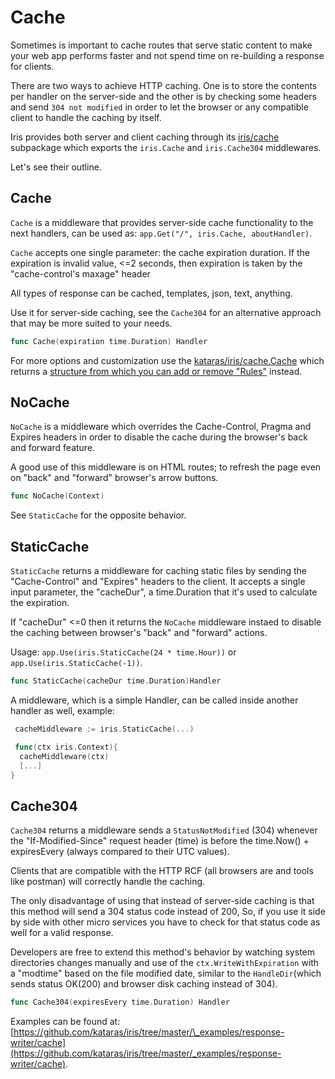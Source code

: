 # Cache

Sometimes is important to cache routes that serve static content to make your web app performs faster and not spend time on re-building a response for clients.

There are two ways to achieve HTTP caching. One is to store the contents per handler on the server-side and the other is by checking some headers and send `304 not modified` in order to let the browser or any compatible client to handle the caching by itself.

Iris provides both server and client caching through its [iris/cache](https://github.com/kataras/iris/tree/master/cache) subpackage which exports the `iris.Cache` and `iris.Cache304` middlewares.

Let's see their outline.

## Cache

`Cache` is a middleware that provides server-side cache functionality to the next handlers, can be used as: `app.Get("/", iris.Cache, aboutHandler)`.

`Cache` accepts one single parameter: the cache expiration duration. If the expiration is invalid value, &lt;=2 seconds, then expiration is taken by the "cache-control's maxage" header

All types of response can be cached, templates, json, text, anything.

Use it for server-side caching, see the `Cache304` for an alternative approach that may be more suited to your needs.

```go
func Cache(expiration time.Duration) Handler
```

For more options and customization use the [kataras/iris/cache.Cache](https://godoc.org/github.com/kataras/iris/cache#Cache) which returns a [structure from which you can add or remove "Rules"](https://godoc.org/github.com/kataras/iris/cache/client#Handler) instead.

## NoCache

`NoCache` is a middleware which overrides the Cache-Control, Pragma and Expires headers in order to disable the cache during the browser's back and forward feature.

A good use of this middleware is on HTML routes; to refresh the page even on "back" and "forward" browser's arrow buttons.

```go
func NoCache(Context)
```

See `StaticCache` for the opposite behavior.

## StaticCache

`StaticCache` returns a middleware for caching static files by sending the "Cache-Control" and "Expires" headers to the client. It accepts a single input parameter, the "cacheDur", a time.Duration that it's used to calculate the expiration.

If "cacheDur" &lt;=0 then it returns the `NoCache` middleware instaed to disable the caching between browser's "back" and "forward" actions.

Usage: `app.Use(iris.StaticCache(24 * time.Hour))` or `app.Use(iris.StaticCache(-1))`.

```go
func StaticCache(cacheDur time.Duration)Handler
```

A middleware, which is a simple Handler, can be called inside another handler as well, example:

```go
 cacheMiddleware := iris.StaticCache(...)

 func(ctx iris.Context){
  cacheMiddleware(ctx)
  [...]
}
```

## Cache304

`Cache304` returns a middleware sends a `StatusNotModified` (304) whenever the "If-Modified-Since" request header (time) is before the time.Now() + expiresEvery (always compared to their UTC values).

Clients that are compatible with the HTTP RCF (all browsers are and tools like postman) will correctly handle the caching.

The only disadvantage of using that instead of server-side caching is that this method will send a 304 status code instead of 200, So, if you use it side by side with other micro services you have to check for that status code as well for a valid response.

Developers are free to extend this method's behavior by watching system directories changes manually and use of the `ctx.WriteWithExpiration` with a "modtime" based on the file modified date, similar to the `HandleDir`(which sends status OK\(200) and browser disk caching instead of 304\).

```go
func Cache304(expiresEvery time.Duration) Handler
```

Examples can be found at: [https://github.com/kataras/iris/tree/master/\_examples/response-writer/cache](https://github.com/kataras/iris/tree/master/_examples/response-writer/cache).


<!-- slide:break-100 -->
